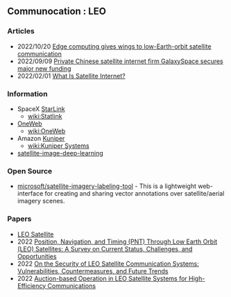 ## Communocation : LEO


### Articles
- 2022/10/20 [Edge computing gives wings to low-Earth-orbit satellite communication](https://techxplore.com/news/2022-10-edge-wings-low-earth-orbit-satellite.html)
- 2022/09/09 [Private Chinese satellite internet firm GalaxySpace secures major new funding](https://spacenews.com/private-chinese-satellite-internet-firm-galaxyspace-secures-major-new-funding/)
- 2022/02/01 [What Is Satellite Internet?](https://www.satelliteinternet.com/resources/what-is-satellite-internet/)


### Information
- SpaceX [StarLink](https://www.starlink.com/)
	- [wiki:Statlink](https://en.wikipedia.org/wiki/Starlink)
- [OneWeb](https://oneweb.net/)
	- [wiki:OneWeb](https://en.wikipedia.org/wiki/OneWeb)
- Amazon [Kuniper]() 
	- [wiki:Kuniper Systems](https://en.wikipedia.org/wiki/Kuiper_Systems)
- [satellite-image-deep-learning](https://www.satellite-image-deep-learning.com/)



### Open Source
- [microsoft/satellite-imagery-labeling-tool](https://github.com/microsoft/satellite-imagery-labeling-tool) - This is a lightweight web-interface for creating and sharing vector annotations over satellite/aerial imagery scenes.


### Papers
- [LEO Satellite](https://arxiv.org/search/?query=LEO+Satellite&searchtype=all&source=header)
- 2022 [Position, Navigation, and Timing (PNT) Through Low Earth Orbit (LEO) Satellites: A Survey on Current Status, Challenges, and Opportunities](https://ieeexplore.ieee.org/stamp/stamp.jsp?tp=&arnumber=9840374)
- 2022 [On the Security of LEO Satellite Communication Systems: Vulnerabilities, Countermeasures, and Future Trends](https://arxiv.org/abs/2201.03063)
- 2022 [Auction-based Operation in LEO Satellite Systems for High-Efficiency Communications](https://arxiv.org/abs/2211.09787)



